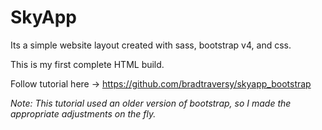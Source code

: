 # SkyApp

Its a simple website layout created with sass, bootstrap v4, and css.

This is my first complete HTML build.

Follow tutorial here -> https://github.com/bradtraversy/skyapp_bootstrap

*Note: This tutorial used an older version of bootstrap, so I made the 
appropriate adjustments on the fly.*

